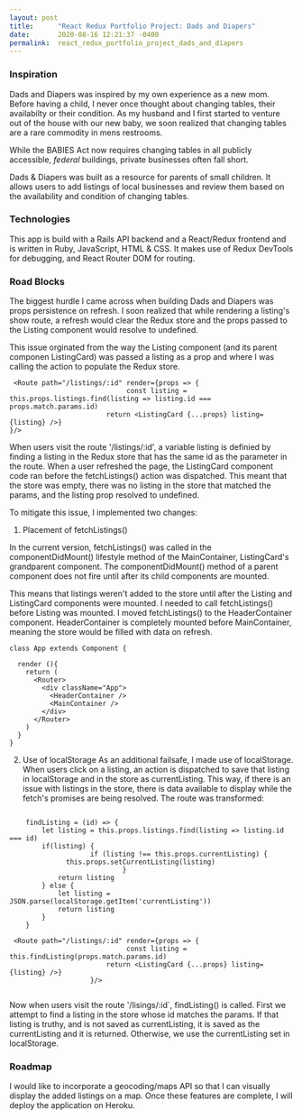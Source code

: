 ```yaml
---
layout: post
title:      "React Redux Portfolio Project: Dads and Diapers"
date:       2020-08-16 12:21:37 -0400
permalink:  react_redux_portfolio_project_dads_and_diapers
---
```



### Inspiration
Dads and Diapers was inspired by my own experience as a new mom. Before having a child, I never once thought about changing tables, their availabilty or their condition. As my husband and I first started to venture out of the house with our new baby, we soon realized that changing tables are a rare commodity in mens restrooms. 

While the BABIES Act now requires changing tables in all publicly accessible, *federal* buildings, private businesses often fall short.

Dads & Diapers was built as a resource for parents of small children. It allows users to add listings of local businesses and review them based on the availability and condition of changing tables.

### Technologies

This app is build with a Rails API backend and a React/Redux frontend and is written in Ruby, JavaScript, HTML & CSS. It makes use of Redux DevTools for debugging, and React Router DOM for routing.

### Road Blocks
The biggest hurdle I came across when building Dads and Diapers was props persistence on refresh. I soon realized that while rendering a listing's show route, a refresh would clear the Redux store and the props passed to the Listing component would resolve to undefined.

This issue orginated from the way the Listing component (and its parent componen ListingCard) was passed a listing as a prop and where I was calling the action to populate the Redux store. 

```
 <Route path="/listings/:id" render={props => {
                             const listing = this.props.listings.find(listing => listing.id === props.match.params.id)
                        return <ListingCard {...props} listing={listing} />}
}/>

```
When users visit the route '/listings/:id', a variable listing is definied by finding a listing in the Redux store that has the same id as the parameter in the route. When a user refreshed the page, the ListingCard component code ran before the fetchListings() action was dispatched. This meant that the store was empty, there was no listing in the store that matched the params, and the listing prop resolved to undefined.

To mitigate this issue, I implemented two changes:

1. Placement of fetchListings()

In the current version, fetchListings() was called in the componentDidMount() lifestyle method of the MainContainer, ListingCard's grandparent component. The componentDidMount() method of a parent component does not fire until after its child components are mounted. 

This means that listings weren't added to the store until after the Listing and ListingCard components were mounted. I needed to call fetchListings() before Listing was mounted. I moved fetchListings() to the HeaderContainer component. HeaderContainer is completely mounted before MainContainer, meaning the store would be filled with data on refresh.

```
class App extends Component {

  render (){
    return (
      <Router>
        <div className="App">
          <HeaderContainer />
          <MainContainer />            
        </div>
      </Router>
    )
  }
}
```




2. Use of localStorage
As an additional failsafe, I made use of localStorage. When users click on a listing, an action is dispatched to save that listing in localStorage and in the store as currentListing. This way, if there is an issue with listings in the store, there is data available to display while the fetch's promises are being resolved. The route was transformed:

```

    findListing = (id) => {
        let listing = this.props.listings.find(listing => listing.id === id)
        if(listing) {
				    if (listing !== this.props.currentListing) {
              this.props.setCurrentListing(listing)
							}
            return listing
        } else {
            let listing = JSON.parse(localStorage.getItem('currentListing'))
            return listing
        }
    } 

 <Route path="/listings/:id" render={props => {
                             const listing = this.findListing(props.match.params.id)
                        return <ListingCard {...props} listing={listing} />}
                    }/>


```
Now when users visit the route '/lisings/:id`, findListing() is called. First we attempt to find a listing in the store whose id matches the params. If that listing is truthy, and is not saved as currentListing, it is saved as the currentListing and it is returned. Otherwise, we use the currentListing set in localStorage.

### Roadmap
I would like to incorporate a geocoding/maps API so that I can visually display the added listings on a map.  Once these features are complete, I will deploy the application on Heroku. 



